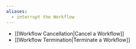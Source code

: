 ```yaml
---
aliases:
  - interrupt the Workflow
---
```

- [[Workflow Cancellation|Cancel a Workflow]]
- [[Workflow Termination|Terminate a Workflow]]

